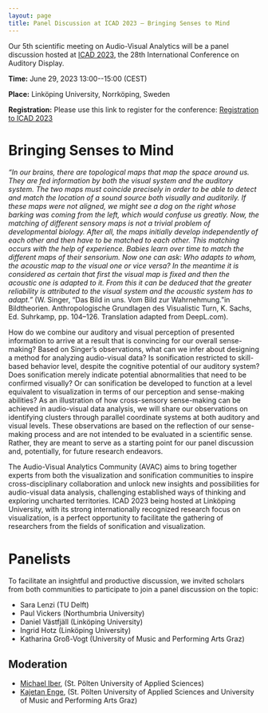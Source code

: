 ```yaml
---
layout: page
title: Panel Discussion at ICAD 2023 – Bringing Senses to Mind
---
```

Our 5th scientific meeting on Audio-Visual Analytics will be a panel discussion hosted at [ICAD 2023](https://icad2023.icad.org/workshops/#ws4),
the 28th International Conference on Auditory Display.

**Time:** June 29, 2023 13:00--15:00 (CEST)

**Place:** Linköping University, Norrköping, Sweden

**Registration:** Please use this link to register for the conference: [Registration to ICAD 2023](https://icad2023.icad.org/registration/)

<!--
## Agenda

| 10:45 am | Welcome and Introduction by Organizers |
| 10:50 am | "Highcharts Sonification Studio: Overview and demo" <br> by [Øystein Moseng, HighSoft AS](https://www.highcharts.com/blog/accessibility/) and [Bruce N. Walker, Georgia Institute of Technology](http://sonify.psych.gatech.edu/~walkerb/) |
| 11:07 am | "Mapping an interdisciplinary ground: the Data Sonification Archive" <br> by [Sara Lenzi](https://www.saralenzi.com/) and [Paolo Ciuccarelli](https://camd.northeastern.edu/faculty/paolo-ciuccarelli/) |
| 11:24 am | "Real time sonification to support motor learning in health promotion and rehabilitation" <br> by [Victor-Adriel de-Jesus-Oliveira](https://icmt.fhstp.ac.at/en/team/victor-adriel-de-jesus-oliveira) |
| 11:41 am | Panel Q&A and Closing |
| 12:00 am | End of session / lunch break |
{: class="table is-bordered is-striped is-narrow"}
-->

# Bringing Senses to Mind

_“In our brains, there are topological maps that map the space around us. They are fed information by both the visual system and the auditory system. The two maps must coincide precisely in order to be able to detect and match the location of a sound source both visually and auditorily. If these maps were not aligned, we might see a dog on the right whose barking was coming from the left, which would confuse us greatly. Now, the matching of different sensory maps is not a trivial problem of developmental biology. After all, the maps initially develop independently of each other and then have to be matched to each other. This matching occurs with the help of experience. Babies learn over time to match the different maps of their sensorium. Now one can ask: Who adapts to whom, the acoustic map to the visual one or vice versa? In the meantime it is considered as certain that first the visual map is fixed and then the acoustic one is adapted to it. From this it can be deduced that the greater reliability is attributed to the visual system and the acoustic system has to adapt.”_
(W. Singer, “Das Bild in uns. Vom Bild zur Wahrnehmung.”in Bildtheorien. Anthropologische Grundlagen des Visualistic Turn, K. Sachs, Ed. Suhrkamp, pp. 104–126. Translation adapted from DeepL.com).

How do we combine our auditory and visual perception of presented information to arrive at a result that is convincing for our overall sense-making? Based on Singer’s observations, what can we infer about designing a method for analyzing audio-visual data? Is sonification restricted to skill-based behavior level, despite the cognitive potential of our auditory system? Does sonification merely indicate potential abnormalities that need to be confirmed visually? Or can sonification be developed to function at a level equivalent to visualization in terms of our perception and sense-making abilities? As an illustration of how cross-sensory sense-making can be achieved in audio-visual data analysis, we will share our observations on identifying clusters through parallel coordinate systems at both auditory and visual levels. These observations are based on the reflection of our sense-making process and are not intended to be evaluated in a scientific sense. Rather, they are meant to serve as a starting point for our panel discussion and, potentially, for future research endeavors.

The Audio-Visual Analytics Community (AVAC) aims to bring together experts from both the visualization and sonification communities to inspire cross-disciplinary collaboration and unlock new
insights and possibilities for audio-visual data analysis, challenging established ways of thinking and exploring uncharted territories. ICAD 2023 being hosted at Linköping University, with its strong internationally recognized research focus on visualization, is a perfect opportunity to facilitate the gathering of researchers from the fields of sonification and visualization.

# Panelists

To facilitate an insightful and productive discussion, we invited scholars from both communities to participate to join a panel discussion on the topic:
* Sara Lenzi (TU Delft)
* Paul Vickers (Northumbria University)
* Daniel Västfjäll (Linköping University)
* Ingrid Hotz (Linköping University)
* Katharina Groß-Vogt (University of Music and Performing Arts Graz)

<!-- maybe replace with a <http://www.csrhymes.com/bulma-clean-theme/gallery/> -->

## Moderation
* [Michael Iber](https://icmt.fhstp.ac.at/en/team/michael-iber),
(St. Pölten University of Applied Sciences)
* [Kajetan Enge](https://icmt.fhstp.ac.at/en/team/kajetan-enge),
(St. Pölten University of Applied Sciences
and University of Music and Performing Arts Graz)

<!--
In this Application Spotlight, we will focus on audio-visual analytics and its (potential) applications.
Visualization and sonification are two approaches for conveying data to humans based on complementary
high-bandwidth information processing systems and both address the purpose of involving humans in data analysis.
Although extensive research has been carried out both on the auditory and visual representation of data,
comparatively little is known about their systematic and complementary combination for data analysis.
Existing research on combinations has often focused only on one of the modalities.
However, there are potentially powerful synergies in combining both modalities to address the individual limitations of each one.
Inspired by existing applications such as in health promotion and rehabilitation
and solutions such as the Highcharts Sonification Studio,
we will discuss the potential of audio-visual analysis tools.
We will have 3 invited talks and an open discussion with the audience.
With this Application Spotlight our goal is to build and strengthen a community of members
from the sonification and the visualization communities that are interested in combining the two modalities.
We believe that in the long term, establishing bridges between the communities will have a positive impact
on both disciplines separately as well as on multi-modal data analysis methods.
-->

